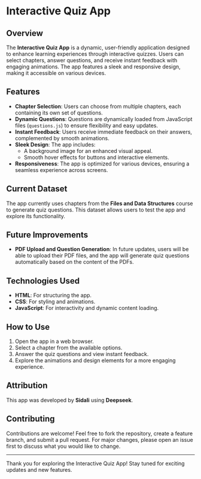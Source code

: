 # Interactive Quiz App

## Overview
The **Interactive Quiz App** is a dynamic, user-friendly application designed to enhance learning experiences through interactive quizzes. Users can select chapters, answer questions, and receive instant feedback with engaging animations. The app features a sleek and responsive design, making it accessible on various devices.

## Features
- **Chapter Selection**: Users can choose from multiple chapters, each containing its own set of questions.
- **Dynamic Questions**: Questions are dynamically loaded from JavaScript files (`questions.js`) to ensure flexibility and easy updates.
- **Instant Feedback**: Users receive immediate feedback on their answers, complemented by smooth animations.
- **Sleek Design**: The app includes:
  - A background image for an enhanced visual appeal.
  - Smooth hover effects for buttons and interactive elements.
- **Responsiveness**: The app is optimized for various devices, ensuring a seamless experience across screens.

## Current Dataset
The app currently uses chapters from the **Files and Data Structures** course to generate quiz questions. This dataset allows users to test the app and explore its functionality.

## Future Improvements
- **PDF Upload and Question Generation**: In future updates, users will be able to upload their PDF files, and the app will generate quiz questions automatically based on the content of the PDFs.

## Technologies Used
- **HTML**: For structuring the app.
- **CSS**: For styling and animations.
- **JavaScript**: For interactivity and dynamic content loading.

## How to Use
1. Open the app in a web browser.
2. Select a chapter from the available options.
3. Answer the quiz questions and view instant feedback.
4. Explore the animations and design elements for a more engaging experience.

## Attribution
This app was developed by **Sidali** using **Deepseek**.

## Contributing
Contributions are welcome! Feel free to fork the repository, create a feature branch, and submit a pull request. For major changes, please open an issue first to discuss what you would like to change.

---
Thank you for exploring the Interactive Quiz App! Stay tuned for exciting updates and new features.

